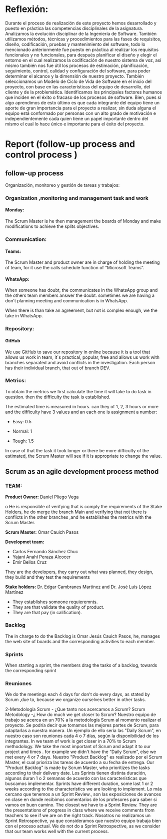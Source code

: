 # Reflexión:

Durante el proceso de realización de este proyecto hemos desarrollado   y puesto en práctica las competencias disciplinales de la asignatura. Analizamos la evolución disciplinar de la Ingeniería de Software. También utilizamos métodos, técnicas y procedimientos para las fases de requisitos, diseño, codificación, pruebas y mantenimiento del software, todo lo mencionado anteriormente fue puesto en práctica  al realizar los requisitos   funcionales y no funcionales, para después planificar el diseño y elegir el entorno en el cual realizamos   la codificación de nuestro sistema de voz, así mismo también nos fue útil  los procesos de estimación, planificación, seguimiento, control, calidad y configuración del software, para poder  determinar el alcance y la dimensión de nuestro proyecto. También seleccionamos un Modelo de Ciclo de Vida de Software en el inicio del proyecto, con base en las características del equipo de desarrollo, del cliente y de la problemática. Identificamos los principales factores humanos que inciden en el éxito o fracaso de los procesos de software. Bien, pues si algo aprendimos de esto último es que cada integrante del equipo tiene un aporte de gran importancia para el proyecto a realizar, sin duda alguna el equipo está conformado por personas con un alto grado de motivación e independientemente cada quien tiene un papel importante dentro del mismo el cual lo hace único e importante para el éxito del proyecto.



# Report (follow-up process and control process )

## follow-up process

Organización, monitoreo y gestión de tareas y trabajos: 
### Organization ,monitoring  and management task and work
#### Monday:

The Scrum Master is he then management the boards of Monday and make modifications to achieve the splits objectives.

### Communication:
#### Teams:

The Scrum Master and product owner are in charge of holding the meeting of team, for it use the  calls schedule function   of “Microsoft Teams”.

#### WhatsApp:


When someone has doubt, the communicates in the WhatsApp group and the others team members answer the doubt. sometimes we are having a don't planning meeting and communication is in WhatsApp.

When there is than take an agreement, but not is complex enough, we the take in WhatsApp.

### Repository:

#### GitHub

We use GitHub to save our repository in online because it is a tool that allows us work in team, it`s practical, popular, free and allows us work with branches separated and avoid conflicts in the investigation. Each person has their individual branch, that out of branch DEV.

### Metrics:

To obtain the metrics we first calculate the time it will take to do task in question. then the difficulty the task is established.

The estimated time is measured in hours. can they of 1, 2, 3 hours or more and the difficulty have 3 values and an each one is assignment a number:

* Easy: 0.5

* Normal: 1

* Tough: 1.5

In case of that the task it took longer or there be more difficulty of the estimated, the Scrum Master will see if it is appropriate to change the value.


## Scrum as an  agile development process  method 
### TEAM:

**Product Owner:** Daniel Pliego Vega

o	He is responsible of verifying that is comply the requirements of the Stake Holders, he do merge  the branch Main and verifying  that not there is conflicts in the other  branches ,and he establishes  the metrics  with the Scrum Master.

**Scrum Master:** Omar Cauich Pasos

**Developmet team:**
* Carlos Fernando Sánchez Chuc
* Yajani Anahí Peraza Alcocer
* Emir Bellos Cruz


They are the developers, they carry out what was planned, they design, they build and they test the requirements

**Stake holders:** Dr. Edgar Cambranes Martínez  and   Dr. José Luís López Martínez

* They establishes  somoone  requieremnts.
* They are  that validate the quality  of product. 
* They are that pay (in calification).

### Backlog

The in charge to do the Backlog is Omar Jesús Cauich Pasos, he, manages the web site of boards and the corresponding activities to each member.

### Sprints

When starting a sprint, the members drag the tasks of a backlog, towards the corresponding sprint

### Reuniones

We do the  meetings   each 4 days  for don't do every days, as stated by Scrum ,due to, because we organize ourselves better in other tasks.

2-Metodología Scrum - ¿Que tanto nos acercamos a Scrum?
Scrum Metodology -¿ How do much we get closer to Scrum?
Nuestro equipo de trabajo se acerca en un 70% a la metodología Scrum al momento realizar el proyecto. Se podría decir que tomamos las mejores partes de Scrum, para adaptarlas a nuestra manera. Un ejemplo de ello sería las "Daily Scrum", en nuestro caso son reuniones cada 4 o 7 días, según la disponibilidad de los integrantes.
In we team of work is get closer  in a 70%  to Scrum methodology. We take the most important of Scrum and adapt it to our project and times . for example  we didn't  have  the “Daily Scrum”, else we met every 4 or 7 days. 
Nuestro "Product Backlog" es realizado por el Scrum Master, el cual prioriza las tareas de acuerdo a su fecha de entrega.
Our "Product Backlog" is made by Scrum Master, who prioritizes the tasks according to their delivery date.
Los Sprints tienen distinta duración, algunos duran 1 o 2 semanas de acuerdo con las características que buscamos implementar.
Sprints have different duration, some last 1 or 2 weeks according to the characteristics we are looking to implement.
Lo más cercano que tenemos a un Sprint Review., son las exposiciones de avances en clase en donde recibimos comentarios de los profesores para saber si vamos en buen camino.
The closest we have to a Sprint Review. They are the presentations of progress in class where we receive comments from teachers to see if we are on the right track.
Nosotros no realizamos un Sprint Retrospective, ya que consideramos que nuestro equipo trabaja bien con el proceso actual.
We do not do a Sprint Retrospective, as we consider that our team works well with the current process.


